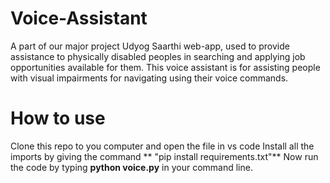 # Voice-Assistant
A part of our major project Udyog Saarthi web-app, used to provide assistance to physically disabled peoples in searching and applying job opportunities available for them. This voice assistant is for assisting people with visual impairments for navigating using their voice commands.
# How to use
Clone this repo to you computer and open the file in vs code
Install all the imports by giving the command ** "pip install requirements.txt"**
Now run the code by typing **python voice.py** in your command line.
